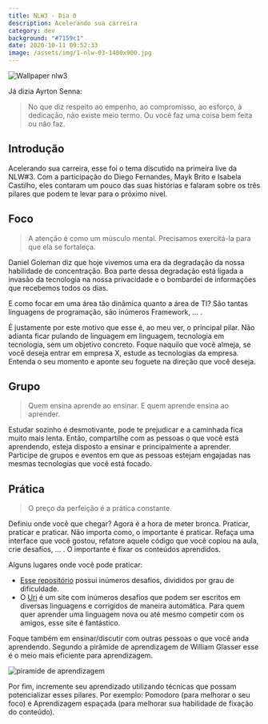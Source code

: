 ```yaml
---
title: NLW3 - Dia 0
description: Acelerando sua carreira
category: dev
background: "#7159c1"
date: 2020-10-11 09:52:33
image: /assets/img/1-nlw-03-1400x900.jpg
---
```

![Wallpaper nlw3](/assets/img/1-nlw-03-1400x900.jpg)



Já dizia Ayrton Senna:

> No que diz respeito ao empenho, ao compromisso, ao esforço, à dedicação, não existe meio termo. Ou você faz uma coisa bem feita ou não faz.

## Introdução

Acelerando sua carreira, esse foi o tema discutido na primeira live da NLW#3. Com a participação do Diego Fernandes, Mayk Brito e Isabela Castilho, eles contaram um pouco das suas histórias e falaram sobre os três pilares que podem te levar para o próximo nível.

## Foco

> A atenção é como um músculo mental. Precisamos exercitá-la para que ela se fortaleça.

Daniel Goleman diz que hoje vivemos uma era da degradação da nossa habilidade de concentração. Boa parte dessa degradação está ligada a invasão da tecnologia na nossa privacidade e o bombardei de informações que recebemos todos os dias.

E como focar em uma área tão dinâmica quanto a área de TI? São tantas linguagens de programação, são inúmeros Framework, ... .

É justamente por este motivo que esse é, ao meu ver, o principal pilar. Não adianta ficar pulando de linguagem em linguagem, tecnologia em tecnologia, sem um objetivo concreto. Foque naquilo que você almeja, se você deseja entrar em empresa X, estude as tecnologias da empresa. Entenda o seu momento e aponte seu foguete na direção que você deseja.

## Grupo

> Quem ensina aprende ao ensinar. E quem aprende ensina ao aprender.

Estudar sozinho é desmotivante, pode te prejudicar e a caminhada fica muito mais lenta. Então, compartilhe com as pessoas o que você está aprendendo, esteja disposto a ensinar e principalmente a aprender. Participe de grupos e eventos em que as pessoas estejam engajadas nas mesmas tecnologias que você está focado. 

## Prática

> O preço da perfeição é a prática constante.

Definiu onde você que chegar? Agora é a hora de meter bronca. Praticar, praticar e praticar. Não importa como, o importante é praticar. Refaça uma interface que você gostou, refatore aquele código que você copiou na aula, crie desafios, ... . O importante é fixar os conteúdos aprendidos. 

Alguns lugares onde você pode praticar:

* [Esse repositório](https://github.com/florinpop17/app-ideas) possui inúmeros desafios, divididos por grau de dificuldade.
* O [Uri](https://www.urionlinejudge.com.br/judge/en/login) é um site com inúmeros desafios que podem ser escritos em diversas linguagens e corrigidos de maneira automática. Para quem quer aprender uma linguagem nova ou até mesmo competir com os amigos, esse site é fantástico. 

Foque também em ensinar/discutir com outras pessoas o que você anda aprendendo. Segundo a pirâmide de aprendizagem de William Glasser esse é o meio mais eficiente para aprendizagem.

![piramide de aprendizagem](/assets/img/piramide-aprendizado.png)

Por fim, incremente seu aprendizado utilizando técnicas que possam potencializar esses pilares. Por exemplo: Pomodoro (para melhorar o seu foco) e Aprendizagem espaçada (para melhorar sua habilidade de fixação do conteúdo).
